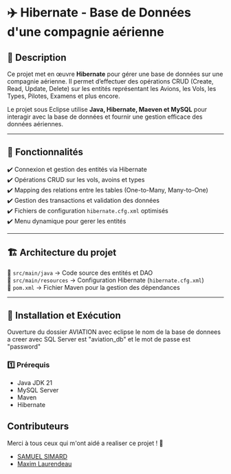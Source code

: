 # ✈️ Hibernate - Base de Données d'une compagnie aérienne 

## 📝 Description

Ce projet met en œuvre **Hibernate** pour gérer une base de données sur une compagnie aérienne. Il permet d’effectuer des opérations CRUD (Create, Read, Update, Delete) sur les entités représentant les Avions, les Vols, les Types, Pilotes, Examens et plus encore.

Le projet sous Eclipse utilise **Java, Hibernate, Maeven et MySQL** pour interagir avec la base de données et fournir une gestion efficace des données aériennes.

---

## 🚀 Fonctionnalités

✔️ Connexion et gestion des entités via Hibernate  
✔️ Opérations CRUD sur les vols, avoins et types  
✔️ Mapping des relations entre les tables (One-to-Many, Many-to-One)  
✔️ Gestion des transactions et validation des données  
✔️ Fichiers de configuration `hibernate.cfg.xml` optimisés  
✔️ Menu dynamique pour gerer les entités    
 

---

## 🏗️ Architecture du projet

📂 `src/main/java` → Code source des entités et DAO  
📂 `src/main/resources` → Configuration Hibernate (`hibernate.cfg.xml`)  
📄 `pom.xml` → Fichier Maven pour la gestion des dépendances  

---

## 🔧 Installation et Exécution
Ouverture du dossier AVIATION avec eclipse
le nom de la base de donnees a creer avec SQL Server est "aviation_db" et le mot de passe est "password"

### **1️⃣ Prérequis**
- Java JDK 21  
- MySQL Server  
- Maven  
- Hibernate


## Contributeurs

Merci à tous ceux qui m'ont aidé a realiser ce projet ! 🎉

- [SAMUEL SIMARD](https://github.com/SamuelSimard24)
- [Maxim Laurendeau](https://github.com/LAUM0026)
